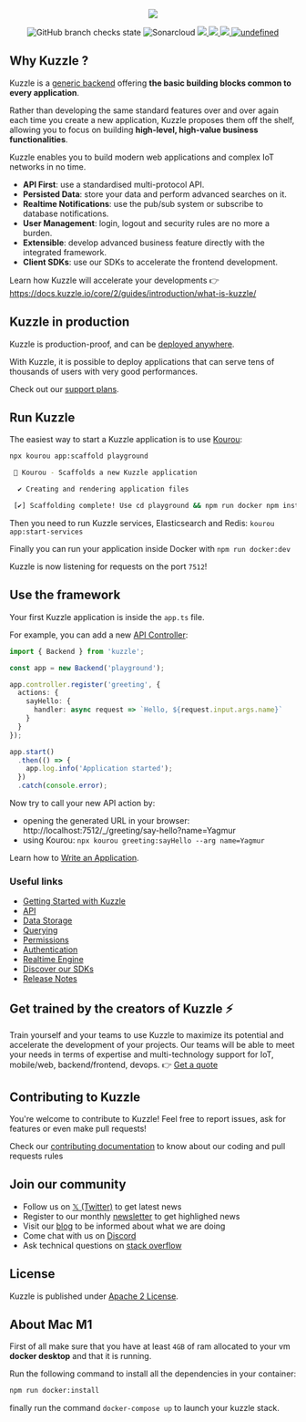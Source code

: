 <p align="center">
  <img src="https://user-images.githubusercontent.com/7868838/103797784-32337580-5049-11eb-8917-3fcf4487644c.png"/>
</p>
<p align="center">
  <img alt="GitHub branch checks state" src="https://img.shields.io/github/checks-status/kuzzleio/kuzzle/master">
  <img alt="Sonarcloud" src="https://sonarcloud.io/api/project_badges/measure?project=kuzzleio_kuzzle&metric=alert_status&branch=master">
  <a href="https://codecov.io/gh/kuzzleio/kuzzle">
    <img src="https://codecov.io/gh/kuzzleio/kuzzle/branch/master/graph/badge.svg?token=jOrGhzslSM"/>
  </a>
  <a href="https://lgtm.com/projects/g/kuzzleio/kuzzle/context:javascript">
    <img src="https://img.shields.io/lgtm/grade/javascript/g/kuzzleio/kuzzle.svg?logo=lgtm&logoWidth=18" />
  </a>
  <a href="https://lgtm.com/projects/g/kuzzleio/kuzzle/alerts">
    <img src="https://img.shields.io/lgtm/alerts/g/kuzzleio/kuzzle.svg?logo=lgtm&logoWidth=18" />
  </a>
  <a href="https://github.com/kuzzleio/kuzzle/blob/master/LICENSE">
    <img alt="undefined" src="https://img.shields.io/github/license/kuzzleio/kuzzle.svg?style=flat">
  </a>
</p>

## Why Kuzzle ?

Kuzzle is a [generic backend](https://docs.kuzzle.io/core/2/guides/introduction/general-purpose-backend/) offering **the basic building blocks common to every application**.

Rather than developing the same standard features over and over again each time you create a new application, Kuzzle proposes them off the shelf, allowing you to focus on building **high-level, high-value business functionalities**.

Kuzzle enables you to build modern web applications and complex IoT networks in no time.

* **API First**: use a standardised multi-protocol API.
* **Persisted Data**: store your data and perform advanced searches on it.
* **Realtime Notifications**: use the pub/sub system or subscribe to database notifications.
* **User Management**: login, logout and security rules are no more a burden.
* **Extensible**: develop advanced business feature directly with the integrated framework.
* **Client SDKs**: use our SDKs to accelerate the frontend development.

Learn how Kuzzle will accelerate your developments :point_right: https://docs.kuzzle.io/core/2/guides/introduction/what-is-kuzzle/

## Kuzzle in production

Kuzzle is production-proof, and can be [deployed anywhere](https://kuzzle.io/products/by-features/on-premises/).

With Kuzzle, it is possible to deploy applications that can serve tens of thousands of users with very good performances.

Check out our [support plans](https://kuzzle.io/pricing/).

## Run Kuzzle

The easiest way to start a Kuzzle application is to use [Kourou](https://github.com/kuzzleio/kourou):

```bash
npx kourou app:scaffold playground

 🚀 Kourou - Scaffolds a new Kuzzle application

  ✔ Creating and rendering application files

 [✔] Scaffolding complete! Use cd playground && npm run docker npm install install dependencies and then npm run docker:dev to run your application!
```

Then you need to run Kuzzle services, Elasticsearch and Redis: `kourou app:start-services`

Finally you can run your application inside Docker with `npm run docker:dev`

Kuzzle is now listening for requests on the port `7512`!

## Use the framework

Your first Kuzzle application is inside the `app.ts` file.

For example, you can add a new [API Controller](https://docs.kuzzle.io/core/2/guides/develop-on-kuzzle/api-controllers):

```ts
import { Backend } from 'kuzzle';

const app = new Backend('playground');

app.controller.register('greeting', {
  actions: {
    sayHello: {
      handler: async request => `Hello, ${request.input.args.name}`
    }
  }
});

app.start()
  .then(() => {
    app.log.info('Application started');
  })
  .catch(console.error);
```

Now try to call your new API action by:
 - opening the generated URL in your browser: http://localhost:7512/_/greeting/say-hello?name=Yagmur
 - using Kourou: `npx kourou greeting:sayHello --arg name=Yagmur`

Learn how to [Write an Application](https://docs.kuzzle.io/core/2/guides/getting-started/write-application/).

### Useful links

* [Getting Started with Kuzzle](https://docs.kuzzle.io/core/2/guides/getting-started/run-kuzzle/)
* [API](https://docs.kuzzle.io/core/2/guides/main-concepts/api/)
* [Data Storage](https://docs.kuzzle.io/core/2/guides/main-concepts/data-storage/)
* [Querying](https://docs.kuzzle.io/core/2/guides/main-concepts/querying/)
* [Permissions](https://docs.kuzzle.io/core/2/guides/main-concepts/permissions/)
* [Authentication](https://docs.kuzzle.io/core/2/guides/main-concepts/authentication/)
* [Realtime Engine](https://docs.kuzzle.io/core/2/guides/main-concepts/realtime-engine/)
* [Discover our SDKs](https://docs.kuzzle.io/sdk/v2.html)
* [Release Notes](https://github.com/kuzzleio/kuzzle/releases)

## Get trained by the creators of Kuzzle :zap:

Train yourself and your teams to use Kuzzle to maximize its potential and accelerate the development of your projects.
Our teams will be able to meet your needs in terms of expertise and multi-technology support for IoT, mobile/web, backend/frontend, devops.
:point_right: [Get a quote](https://kuzzle.io/pricing/)


## Contributing to Kuzzle

You're welcome to contribute to Kuzzle!
Feel free to report issues, ask for features or even make pull requests!

Check our [contributing documentation](./CONTRIBUTING.md) to know about our coding and pull requests rules

## Join our community

* Follow us on [𝕏 (Twitter)](https://twitter.com/kuzzleio) to get latest news
* Register to our monthly [newsletter](http://eepurl.com/bxRxpr) to get highlighed news
* Visit our [blog](https://blog.kuzzle.io/) to be informed about what we are doing
* Come chat with us on [Discord](http://join.discord.kuzzle.io)
* Ask technical questions on [stack overflow](https://stackoverflow.com/search?q=kuzzle)

## License

Kuzzle is published under [Apache 2 License](./LICENSE.md).

## About Mac M1

First of all make sure that you have at least `4GB` of ram allocated to your vm **docker desktop** and that it is running.

Run the following command to install all the dependencies in your container:
```bash
npm run docker:install
```

finally run the command `docker-compose up` to launch your kuzzle stack.


